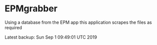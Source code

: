 # EPMgrabber
Using a database from the EPM app this application scrapes the files as required


Latest backup: Sun Sep 1 09:49:01 UTC 2019

